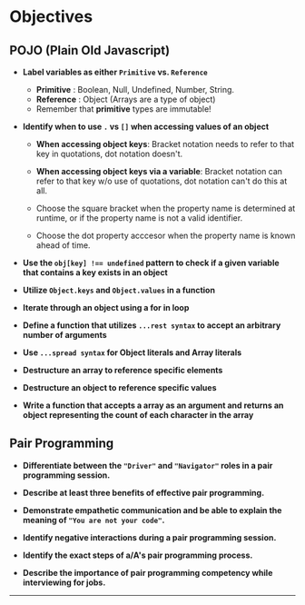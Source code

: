 # **Objectives**

## **POJO (Plain Old Javascript)**

- **Label variables as either `Primitive` vs. `Reference`**

  - **Primitive** : Boolean, Null, Undefined, Number, String.
  - **Reference** : Object (Arrays are a type of object)
  - Remember that **primitive** types are immutable!

- **Identify when to use `.` vs `[]` when accessing values of an object**

  - **When accessing object keys**: Bracket notation needs to refer to that key in quotations, dot notation doesn't.

  - **When accessing object keys via a variable**: Bracket notation can refer to that key w/o use of quotations, dot notation can't do this at all.

  - Choose the square bracket when the property name is determined at runtime, or if the property name is not a valid identifier.

  - Choose the dot property acccesor when the property name is known ahead of time.

- **Use the `obj[key] !== undefined` pattern to check if a given variable that contains a key exists in an object**

- **Utilize `Object.keys` and `Object.values` in a function**

- **Iterate through an object using a for in loop**

- **Define a function that utilizes `...rest syntax` to accept an arbitrary number of arguments**

- **Use `...spread syntax` for Object literals and Array literals**

- **Destructure an array to reference specific elements**

- **Destructure an object to reference specific values**

- **Write a function that accepts a array as an argument and returns an object representing the count of each character in the array**

## **Pair Programming**

- **Differentiate between the `"Driver"` and `"Navigator"` roles in a pair programming session.**

- **Describe at least three benefits of effective pair programming.**

- **Demonstrate empathetic communication and be able to explain the meaning of `"You are not your code"`.**

- **Identify negative interactions during a pair programming session.**

- **Identify the exact steps of a/A's pair programming process.**

- **Describe the importance of pair programming competency while interviewing for jobs.**

---
